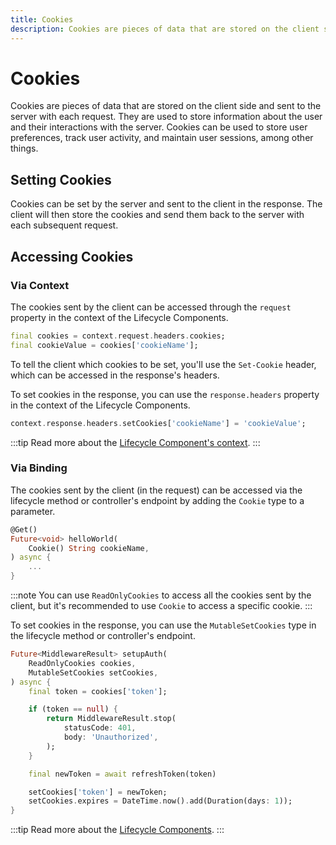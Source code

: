 ```yaml
---
title: Cookies
description: Cookies are pieces of data that are stored on the client side and sent to the server with each request.
---
```


# Cookies

Cookies are pieces of data that are stored on the client side and sent to the server with each request. They are used to store information about the user and their interactions with the server. Cookies can be used to store user preferences, track user activity, and maintain user sessions, among other things.

## Setting Cookies

Cookies can be set by the server and sent to the client in the response. The client will then store the cookies and send them back to the server with each subsequent request.

## Accessing Cookies

### Via Context

The cookies sent by the client can be accessed through the `request` property in the context of the Lifecycle Components.

```dart
final cookies = context.request.headers.cookies;
final cookieValue = cookies['cookieName'];
```

To tell the client which cookies to be set, you'll use the `Set-Cookie` header, which can be accessed in the response's headers.

To set cookies in the response, you can use the `response.headers` property in the context of the Lifecycle Components.

```dart
context.response.headers.setCookies['cookieName'] = 'cookieValue';
```

:::tip
Read more about the [Lifecycle Component's context][lifecycle-context].
:::

### Via Binding

The cookies sent by the client (in the request) can be accessed via the lifecycle method or controller's endpoint by adding the `Cookie` type to a parameter.

```dart
@Get()
Future<void> helloWorld(
    Cookie() String cookieName,
) async {
    ...
}
```

:::note
You can use `ReadOnlyCookies` to access all the cookies sent by the client, but it's recommended to use `Cookie` to access a specific cookie.
:::

To set cookies in the response, you can use the `MutableSetCookies` type in the lifecycle method or controller's endpoint.

```dart
Future<MiddlewareResult> setupAuth(
    ReadOnlyCookies cookies,
    MutableSetCookies setCookies,
) async {
    final token = cookies['token'];

    if (token == null) {
        return MiddlewareResult.stop(
            statusCode: 401,
            body: 'Unauthorized',
        );
    }

    final newToken = await refreshToken(token)

    setCookies['token'] = newToken;
    setCookies.expires = DateTime.now().add(Duration(days: 1));
}
```

:::tip
Read more about the [Lifecycle Components][lifecycle-components].
:::

[lifecycle-context]: ../context/overview.md
[lifecycle-components]: ../lifecycle-components/overview.md
